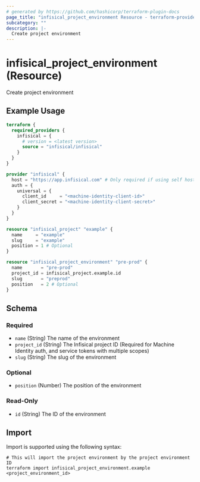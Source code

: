 ```yaml
---
# generated by https://github.com/hashicorp/terraform-plugin-docs
page_title: "infisical_project_environment Resource - terraform-provider-infisical"
subcategory: ""
description: |-
  Create project environment
---
```


# infisical_project_environment (Resource)

Create project environment

## Example Usage

```terraform
terraform {
  required_providers {
    infisical = {
      # version = <latest version>
      source = "infisical/infisical"
    }
  }
}

provider "infisical" {
  host = "https://app.infisical.com" # Only required if using self hosted instance of Infisical, default is https://app.infisical.com
  auth = {
    universal = {
      client_id     = "<machine-identity-client-id>"
      client_secret = "<machine-identity-client-secret>"
    }
  }
}

resource "infisical_project" "example" {
  name     = "example"
  slug     = "example"
  position = 1 # Optional
}

resource "infisical_project_environment" "pre-prod" {
  name       = "pre-prod"
  project_id = infisical_project.example.id
  slug       = "preprod"
  position   = 2 # Optional
}
```

<!-- schema generated by tfplugindocs -->
## Schema

### Required

- `name` (String) The name of the environment
- `project_id` (String) The Infisical project ID (Required for Machine Identity auth, and service tokens with multiple scopes)
- `slug` (String) The slug of the environment

### Optional

- `position` (Number) The position of the environment

### Read-Only

- `id` (String) The ID of the environment

## Import

Import is supported using the following syntax:

```shell
# This will import the project environment by the project environment ID
terraform import infisical_project_environment.example <project_environment_id>
```
